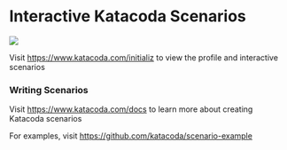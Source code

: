 # Interactive Katacoda Scenarios

[![](http://shields.katacoda.com/katacoda/initializ/count.svg)](https://www.katacoda.com/initializ "Get your profile on Katacoda.com")

Visit https://www.katacoda.com/initializ to view the profile and interactive scenarios

### Writing Scenarios
Visit https://www.katacoda.com/docs to learn more about creating Katacoda scenarios

For examples, visit https://github.com/katacoda/scenario-example
